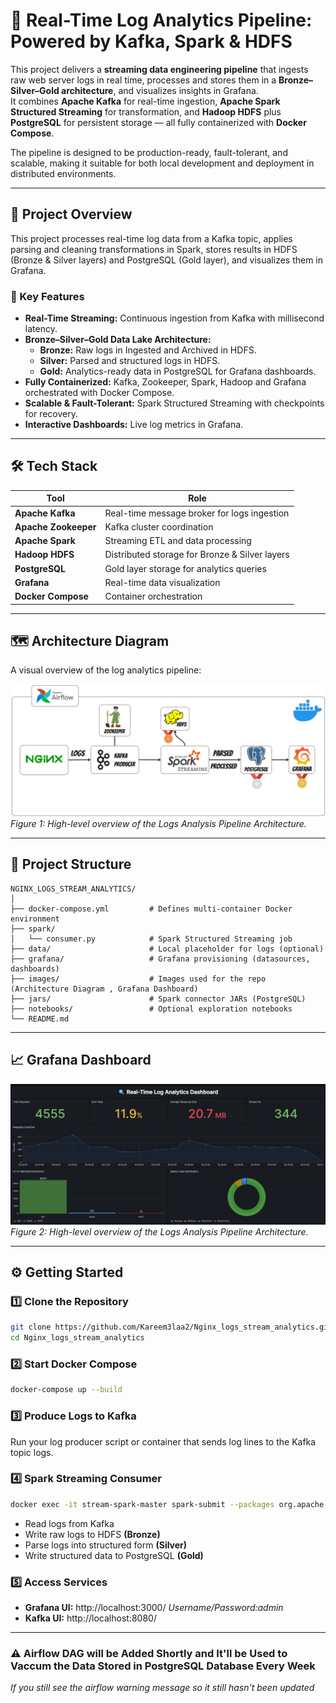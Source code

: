 # 📡 Real-Time Log Analytics Pipeline: Powered by Kafka, Spark & HDFS

This project delivers a **streaming data engineering pipeline** that ingests raw web server logs in real time, processes and stores them in a **Bronze–Silver–Gold architecture**, and visualizes insights in Grafana.  
It combines **Apache Kafka** for real-time ingestion, **Apache Spark Structured Streaming** for transformation, and **Hadoop HDFS** plus **PostgreSQL** for persistent storage — all fully containerized with **Docker Compose**.

The pipeline is designed to be production-ready, fault-tolerant, and scalable, making it suitable for both local development and deployment in distributed environments.

---

## 🚀 Project Overview

This project processes real-time log data from a Kafka topic, applies parsing and cleaning transformations in Spark, stores results in HDFS (Bronze & Silver layers) and PostgreSQL (Gold layer), and visualizes them in Grafana.

### 🔑 Key Features
* **Real-Time Streaming:** Continuous ingestion from Kafka with millisecond latency.
* **Bronze–Silver–Gold Data Lake Architecture:**
  - **Bronze:** Raw logs in Ingested and Archived in HDFS.
  - **Silver:** Parsed and structured logs in HDFS.
  - **Gold:** Analytics-ready data in PostgreSQL for Grafana dashboards.
* **Fully Containerized:** Kafka, Zookeeper, Spark, Hadoop and Grafana orchestrated with Docker Compose.
* **Scalable & Fault-Tolerant:** Spark Structured Streaming with checkpoints for recovery.
* **Interactive Dashboards:** Live log metrics in Grafana.

---

## 🛠️ Tech Stack

| Tool                  | Role                                           |
| --------------------- | ---------------------------------------------- |
| **Apache Kafka**      | Real-time message broker for logs ingestion    |
| **Apache Zookeeper**  | Kafka cluster coordination                     |
| **Apache Spark**      | Streaming ETL and data processing              |
| **Hadoop HDFS**       | Distributed storage for Bronze & Silver layers |
| **PostgreSQL**        | Gold layer storage for analytics queries       |
| **Grafana**           | Real-time data visualization                   |
| **Docker Compose**    | Container orchestration                        |

---

## 🗺️ Architecture Diagram

A visual overview of the log analytics pipeline:

![Architecture Diagram](images/Kafka_Nginx_Logs_Analysis_ARCH.png)
*Figure 1: High-level overview of the Logs Analysis Pipeline Architecture.*



---

## 📁 Project Structure

```plaintext
NGINX_LOGS_STREAM_ANALYTICS/
│
├── docker-compose.yml         # Defines multi-container Docker environment
├── spark/
│   └── consumer.py            # Spark Structured Streaming job
├── data/                      # Local placeholder for logs (optional)
├── grafana/                   # Grafana provisioning (datasources, dashboards)
├── images/                    # Images used for the repo (Architecture Diagram , Grafana Dashboard)
├── jars/                      # Spark connector JARs (PostgreSQL)
├── notebooks/                 # Optional exploration notebooks
└── README.md
```
---

## 📈 Grafana Dashboard

![Architecture Diagram](images/Kafka_Nginx_Logs_Analysis_Dashboard.png)
*Figure 2: High-level overview of the Logs Analysis Pipeline Architecture.*


---

## ⚙️ Getting Started

### 1️⃣ Clone the Repository

```bash
git clone https://github.com/Kareem3laa2/Nginx_logs_stream_analytics.git
cd Nginx_logs_stream_analytics
```

### 2️⃣ Start Docker Compose

```bash
docker-compose up --build
```

### 3️⃣ Produce Logs to Kafka

Run your log producer script or container that sends log lines to the Kafka topic logs.

### 4️⃣ Spark Streaming Consumer

```bash
docker exec -it stream-spark-master spark-submit --packages org.apache.spark:spark-sql-kafka-0-10_2.12:3.4.1 /opt/spark-apps/consumer.py
```

* Read logs from Kafka
* Write raw logs to HDFS **(Bronze)**
* Parse logs into structured form **(Silver)**
* Write structured data to PostgreSQL **(Gold)**

### 5️⃣ Access Services

* **Grafana UI:** http://localhost:3000/ *Username/Password:admin*
* **Kafka UI:** http://localhost:8080/

---

### ⚠️ Airflow DAG will be Added Shortly and It'll be Used to Vaccum the Data Stored in PostgreSQL Database Every Week
*If you still see the airflow warning message so it still hasn't been updated*
